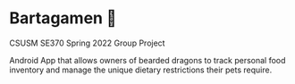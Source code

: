 # Bartagamen 🦎

CSUSM SE370 Spring 2022 Group Project

Android App that allows owners of bearded dragons to track personal food inventory and manage the unique dietary restrictions their pets require.
